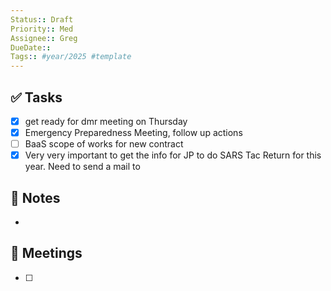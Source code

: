 ```yaml
---
Status:: Draft
Priority:: Med
Assignee:: Greg
DueDate:: 
Tags:: #year/2025 #template
---
```


## ✅ Tasks
- [x] get ready for dmr meeting on Thursday
- [x] Emergency Preparedness Meeting, follow up actions
- [ ] BaaS scope of works for new contract
- [x] Very very important to get the info for JP to do SARS Tac Return for this year. Need to send a mail to 
## 📝 Notes
-

## 📅 Meetings
- [ ]